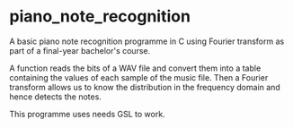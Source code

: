 # piano_note_recognition
A basic piano note recognition programme in C using Fourier transform as part of a final-year bachelor's course.

A function reads the bits of a WAV file and convert them into a table containing the values of each sample of the music file. Then a Fourier transform allows us to know the distribution in the frequency domain and hence detects the notes.

This programme uses needs GSL to work.
